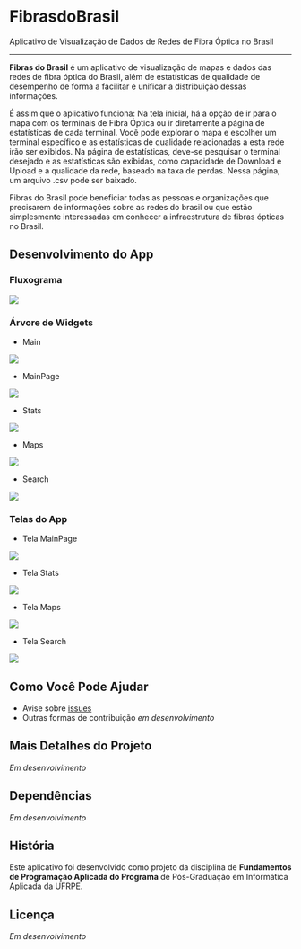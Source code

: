 # FibrasdoBrasil
Aplicativo de Visualização de Dados de Redes de Fibra Óptica no Brasil

---

**Fibras do Brasil** é um aplicativo de visualização de mapas e dados das redes de fibra óptica do Brasil, além de estatísticas de qualidade de desempenho de forma a facilitar e unificar a distribuição dessas informações.

É assim que o aplicativo funciona: Na tela inicial, há a opção de ir para o mapa com os terminais de Fibra Óptica ou ir diretamente a página de estatísticas de cada terminal. Você pode explorar o mapa e escolher um terminal específico e as estatísticas de qualidade relacionadas a esta rede irão ser exibidos. Na página de estatísticas, deve-se pesquisar o terminal desejado e as estatísticas são exibidas, como capacidade de Download e Upload e a qualidade da rede, baseado na taxa de perdas. Nessa página, um arquivo .csv pode ser baixado.

Fibras do Brasil pode beneficiar todas as pessoas e organizações que precisarem de informações sobre as redes do brasil ou que estão simplesmente interessadas em conhecer a infraestrutura de fibras ópticas no Brasil.

## Desenvolvimento do App


### Fluxograma 

![](imagens/fluxograma.png)


### Árvore de Widgets 
- Main

![](imagens/main.png)

- MainPage

![](imagens/MainPage.png)

- Stats

![](imagens/stats%20(1).png)

- Maps

![](imagens/maps.png)

- Search

![](imagens/Search.png)


### Telas do App

- Tela MainPage

![](imagens/MainPage-tela.jpg)

- Tela Stats

![](imagens/stats-tela.jpg)

- Tela Maps

![](imagens/maps-tela.jpg)

- Tela Search

![](imagens/search-tela.jpg)



## Como Você Pode Ajudar

* Avise sobre [issues](https://github.com/brunoarrudaufpe/FibrasdoBrasil/issues)
* Outras formas de contribuição *em desenvolvimento*

## Mais Detalhes do Projeto

*Em desenvolvimento*

## Dependências

*Em desenvolvimento*

## História

Este aplicativo foi desenvolvido como projeto da disciplina de **Fundamentos de Programação Aplicada do Programa** de Pós-Graduação em Informática Aplicada da UFRPE.

## Licença

*Em desenvolvimento*
